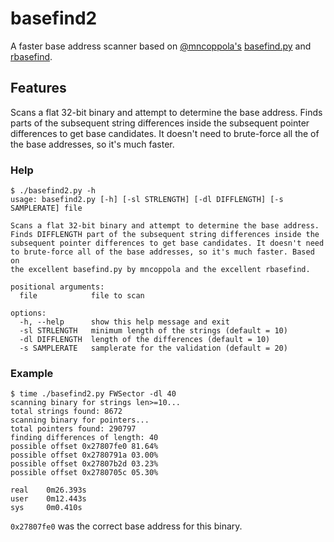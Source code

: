 # basefind2

A faster base address scanner based on [@mncoppola's](https://github.com/mncoppola) [basefind.py](https://github.com/mncoppola/ws30/blob/master/basefind.py) and [rbasefind](https://github.com/sgayou/rbasefind).

## Features
Scans a flat 32-bit binary and attempt to determine the base address. Finds parts of the subsequent string differences
inside the subsequent pointer differences to get base candidates. It doesn't need to brute-force all the of the base addresses, so it's much faster.


### Help
```
$ ./basefind2.py -h
usage: basefind2.py [-h] [-sl STRLENGTH] [-dl DIFFLENGTH] [-s SAMPLERATE] file

Scans a flat 32-bit binary and attempt to determine the base address. 
Finds DIFFLENGTH part of the subsequent string differences inside the 
subsequent pointer differences to get base candidates. It doesn't need 
to brute-force all of the base addresses, so it's much faster. Based on 
the excellent basefind.py by mncoppola and the excellent rbasefind.

positional arguments:
  file            file to scan

options:
  -h, --help      show this help message and exit
  -sl STRLENGTH   minimum length of the strings (default = 10)
  -dl DIFFLENGTH  length of the differences (default = 10)
  -s SAMPLERATE   samplerate for the validation (default = 20)
```

### Example

```
$ time ./basefind2.py FWSector -dl 40
scanning binary for strings len>=10...
total strings found: 8672
scanning binary for pointers...
total pointers found: 290797
finding differences of length: 40
possible offset 0x27807fe0 81.64%
possible offset 0x2780791a 03.00%
possible offset 0x27807b2d 03.23%
possible offset 0x2780705c 05.30%

real    0m26.393s
user    0m12.443s
sys     0m0.410s
```

`0x27807fe0` was the correct base address for this binary.
